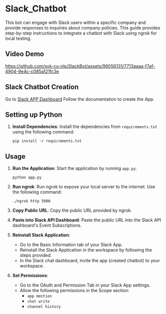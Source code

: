 # Slack_Chatbot
This bot can engage with Slack users within a specific company and provide responses to inquiries about company policies.
This guide provides step-by-step instructions to integrate a chatbot with Slack using ngrok for local testing.

## Video Demo



https://github.com/svk-cu-nlp/SlackBot/assets/96056131/7713aaaa-f7af-4904-9e4c-c085a121fc3e



## Slack Chatbot Creation
Go to [Slack APP Dashboard](https://api.slack.com/apps/) Follow the documentation to create the App.

## Setting up Python

1. **Install Dependencies**: Install the dependencies from `requirements.txt` using the following command:
   ```
   pip install -r requirements.txt
   ```

## Usage

1. **Run the Application**: Start the application by running `app.py`.
   ```
   python app.py
   ```

2. **Run ngrok**: Run ngrok to expose your local server to the internet. Use the following command:
   ```
   ./ngrok http 5000
   ```

3. **Copy Public URL**: Copy the public URL provided by ngrok.

4. **Paste into Slack API Dashboard**: Paste the public URL into the Slack API dashboard's Event Subscriptions.

5. **Reinstall Slack Application**:
   - Go to the Basic Information tab of your Slack App.
   - Reinstall the Slack Application in the workspace by following the steps provided.
   - In the Slack chat dashboard, invite the app (created chatbot) to your workspace.

6. **Set Permissions**:
   - Go to the OAuth and Permission Tab in your Slack App settings.
   - Allow the following permissions in the Scope section:
     - `app mention`
     - `chat write`
     - `channel history`

